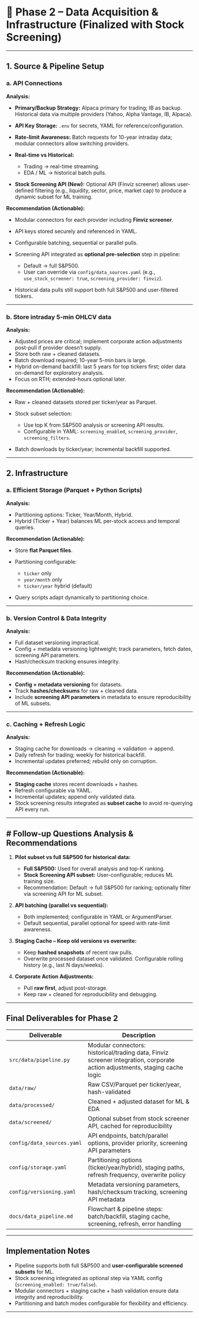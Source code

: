 # 🔹 Phase 2 – Data Acquisition & Infrastructure (Finalized with Stock Screening)

---

## **1. Source & Pipeline Setup**

### a. API Connections

**Analysis:**

* **Primary/Backup Strategy:** Alpaca primary for trading; IB as backup. Historical data via multiple providers (Yahoo, Alpha Vantage, IB, Alpaca).
* **API Key Storage:** `.env` for secrets, YAML for reference/configuration.
* **Rate-limit Awareness:** Batch requests for 10-year intraday data; modular connectors allow switching providers.
* **Real-time vs Historical:**

  * Trading → real-time streaming.
  * EDA / ML → historical batch pulls.
* **Stock Screening API (New):** Optional API (Finviz screener) allows user-defined filtering (e.g., liquidity, sector, price, market cap) to produce a dynamic subset for ML training.

**Recommendation (Actionable):**

* Modular connectors for each provider including **Finviz screener**.
* API keys stored securely and referenced in YAML.
* Configurable batching, sequential or parallel pulls.
* Screening API integrated as **optional pre-selection** step in pipeline:

  * Default → full S&P500.
  * User can override via `config/data_sources.yaml` (e.g., `use_stock_screener: true`, `screening_provider: finviz`).
* Historical data pulls still support both full S&P500 and user-filtered tickers.

---

### b. Store intraday 5-min OHLCV data

**Analysis:**

* Adjusted prices are critical; implement corporate action adjustments post-pull if provider doesn’t supply.
* Store both raw + cleaned datasets.
* Batch download required; 10-year 5-min bars is large.
* Hybrid on-demand backfill: last 5 years for top tickers first; older data on-demand for exploratory analysis.
* Focus on RTH; extended-hours optional later.

**Recommendation (Actionable):**

* Raw + cleaned datasets stored per ticker/year as Parquet.
* Stock subset selection:

  * Use top K from S&P500 analysis or screening API results.
  * Configurable in YAML: `screening_enabled`, `screening_provider`, `screening_filters`.
* Batch downloads by ticker/year; incremental backfill supported.

---

## **2. Infrastructure**

### a. Efficient Storage (Parquet + Python Scripts)

**Analysis:**

* Partitioning options: Ticker, Year/Month, Hybrid.
* Hybrid (Ticker + Year) balances ML per-stock access and temporal queries.

**Recommendation (Actionable):**

* Store **flat Parquet files**.
* Partitioning configurable:

  * `ticker` only
  * `year/month` only
  * `ticker/year` hybrid (default)
* Query scripts adapt dynamically to partitioning choice.

---

### b. Version Control & Data Integrity

**Analysis:**

* Full dataset versioning impractical.
* Config + metadata versioning lightweight; track parameters, fetch dates, screening API parameters.
* Hash/checksum tracking ensures integrity.

**Recommendation (Actionable):**

* **Config + metadata versioning** for datasets.
* Track **hashes/checksums** for raw + cleaned data.
* Include **screening API parameters** in metadata to ensure reproducibility of ML subsets.

---

### c. Caching + Refresh Logic

**Analysis:**

* Staging cache for downloads → cleaning → validation → append.
* Daily refresh for trading; weekly for historical backfill.
* Incremental updates preferred; rebuild only on corruption.

**Recommendation (Actionable):**

* **Staging cache** stores recent downloads + hashes.
* Refresh configurable via YAML.
* Incremental updates; append only validated data.
* Stock screening results integrated as **subset cache** to avoid re-querying API every run.

---

## **# Follow-up Questions Analysis & Recommendations**

1. **Pilot subset vs full S&P500 for historical data:**

   * **Full S&P500:** Used for overall analysis and top-K ranking.
   * **Stock Screening API subset:** User-configurable; reduces ML training size.
   * Recommendation: Default → full S&P500 for ranking; optionally filter via screening API for ML subset.

2. **API batching (parallel vs sequential):**

   * Both implemented; configurable in YAML or ArgumentParser.
   * Default sequential, parallel optional for speed with rate-limit awareness.

3. **Staging Cache – Keep old versions vs overwrite:**

   * Keep **hashed snapshots** of recent raw pulls.
   * Overwrite processed dataset once validated. Configurable rolling history (e.g., last N days/weeks).

4. **Corporate Action Adjustments:**

   * Pull **raw first**, adjust post-storage.
   * Keep raw + cleaned for reproducibility and debugging.

---

## **Final Deliverables for Phase 2**

| Deliverable                | Description                                                                                                                 |
| -------------------------- | --------------------------------------------------------------------------------------------------------------------------- |
| `src/data/pipeline.py`     | Modular connectors: historical/trading data, Finviz screener integration, corporate action adjustments, staging cache logic |
| `data/raw/`                | Raw CSV/Parquet per ticker/year, hash-validated                                                                             |
| `data/processed/`          | Cleaned + adjusted dataset for ML & EDA                                                                                     |
| `data/screened/`           | Optional subset from stock screener API, cached for reproducibility                                                         |
| `config/data_sources.yaml` | API endpoints, batch/parallel options, provider priority, screening API parameters                                          |
| `config/storage.yaml`      | Partitioning options (ticker/year/hybrid), staging paths, refresh frequency, overwrite policy                               |
| `config/versioning.yaml`   | Metadata versioning parameters, hash/checksum tracking, screening API metadata                                              |
| `docs/data_pipeline.md`    | Flowchart & pipeline steps: batch/backfill, staging cache, screening, refresh, error handling                               |

---

## **Implementation Notes**

* Pipeline supports both full S&P500 and **user-configurable screened subsets** for ML.
* Stock screening integrated as optional step via YAML config (`screening_enabled: true/false`).
* Modular connectors + staging cache + hash validation ensure data integrity and reproducibility.
* Partitioning and batch modes configurable for flexibility and efficiency.

---

